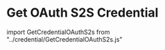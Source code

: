 # Get OAuth S2S Credential

import GetCredentialOAuthS2s from "../credential/GetCredentialOAuthS2s.js"

<GetCredentialOAuthS2s />